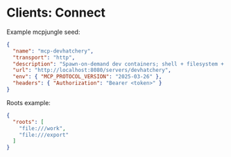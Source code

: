 # Clients: Connect

Example mcpjungle seed:

```json
{
  "name": "mcp-devhatchery",
  "transport": "http",
  "description": "Spawn-on-demand dev containers; shell + filesystem + exports.",
  "url": "http://localhost:8080/servers/devhatchery",
  "env": { "MCP_PROTOCOL_VERSION": "2025-03-26" },
  "headers": { "Authorization": "Bearer <token>" }
}
```

Roots example:

```json
{
  "roots": [
    "file:///work",
    "file:///export"
  ]
}
```
